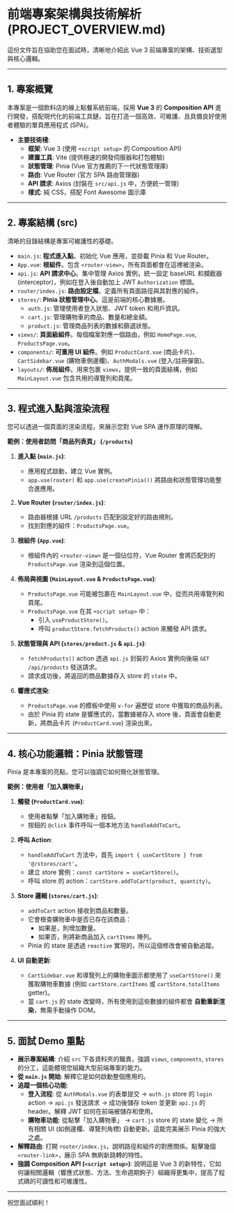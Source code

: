 # 前端專案架構與技術解析 (PROJECT_OVERVIEW.md)

這份文件旨在協助您在面試時，清晰地介紹此 Vue 3 前端專案的架構、技術選型與核心邏輯。

---

## 1. 專案概覽

本專案是一個飲料店的線上點餐系統前端，採用 **Vue 3** 的 **Composition API** 進行開發，搭配現代化的前端工具鏈，旨在打造一個高效、可維護、且具備良好使用者體驗的單頁應用程式 (SPA)。

- **主要技術棧**:
  - **框架**: Vue 3 (使用 `<script setup>` 的 Composition API)
  - **建置工具**: Vite (提供極速的開發伺服器和打包體驗)
  - **狀態管理**: Pinia (Vue 官方推薦的下一代狀態管理庫)
  - **路由**: Vue Router (官方 SPA 路由管理器)
  - **API 請求**: Axios (封裝在 `src/api.js` 中，方便統一管理)
  - **樣式**: 純 CSS，搭配 Font Awesome 圖示庫

---

## 2. 專案結構 (src)

清晰的目錄結構是專案可維護性的基礎。

- `main.js`: **程式進入點**。初始化 Vue 應用，並掛載 Pinia 和 Vue Router。
- `App.vue`: **根組件**。包含 `<router-view>`，所有頁面都會在這裡被渲染。
- `api.js`: **API 請求中心**。集中管理 Axios 實例，統一設定 baseURL 和攔截器 (interceptor)，例如在登入後自動加上 JWT `Authorization` 標頭。
- `router/index.js`: **路由設定檔**。定義所有頁面路徑與其對應的組件。
- `stores/`: **Pinia 狀態管理中心**。這是前端的核心數據層。
  - `auth.js`: 管理使用者登入狀態、JWT token 和用戶資訊。
  - `cart.js`: 管理購物車的商品、數量和總金額。
  - `product.js`: 管理商品列表的數據和篩選狀態。
- `views/`: **頁面級組件**。每個檔案對應一個路由，例如 `HomePage.vue`, `ProductsPage.vue`。
- `components/`: **可重用 UI 組件**。例如 `ProductCard.vue` (商品卡片)、`CartSidebar.vue` (購物車側邊欄)、`AuthModals.vue` (登入/註冊彈窗)。
- `layouts/`: **佈局組件**。用來包裹 `views`，提供一致的頁面結構，例如 `MainLayout.vue` 包含共用的導覽列和頁尾。

---

## 3. 程式進入點與渲染流程

您可以透過一個頁面的渲染流程，來展示您對 Vue SPA 運作原理的理解。

**範例：使用者訪問「商品列表頁」 (`/products`)**

1.  **進入點 (`main.js`)**:
    - 應用程式啟動，建立 Vue 實例。
    - `app.use(router)` 和 `app.use(createPinia())` 將路由和狀態管理功能整合進應用。

2.  **Vue Router (`router/index.js`)**:
    - 路由器根據 URL `/products` 匹配到設定好的路由規則。
    - 找到對應的組件：`ProductsPage.vue`。

3.  **根組件 (`App.vue`)**:
    - 根組件內的 `<router-view>` 是一個佔位符，Vue Router 會將匹配到的 `ProductsPage.vue` 渲染到這個位置。

4.  **佈局與視圖 (`MainLayout.vue` & `ProductsPage.vue`)**:
    - `ProductsPage.vue` 可能被包裹在 `MainLayout.vue` 中，從而共用導覽列和頁尾。
    - `ProductsPage.vue` 在其 `<script setup>` 中：
      - 引入 `useProductStore()`。
      - 呼叫 `productStore.fetchProducts()` action 來觸發 API 請求。

5.  **狀態管理與 API (`stores/product.js` & `api.js`)**:
    - `fetchProducts()` action 透過 `api.js` 封裝的 Axios 實例向後端 `GET /api/products` 發送請求。
    - 請求成功後，將返回的商品數據存入 store 的 `state` 中。

6.  **響應式渲染**:
    - `ProductsPage.vue` 的模板中使用 `v-for` 遍歷從 store 中獲取的商品列表。
    - 由於 Pinia 的 state 是響應式的，當數據被存入 store 後，頁面會自動更新，將商品卡片 (`ProductCard.vue`) 渲染出來。

---

## 4. 核心功能邏輯：Pinia 狀態管理

Pinia 是本專案的亮點，您可以強調它如何簡化狀態管理。

**範例：使用者「加入購物車」**

1.  **觸發 (`ProductCard.vue`)**:
    - 使用者點擊「加入購物車」按鈕。
    - 按鈕的 `@click` 事件呼叫一個本地方法 `handleAddToCart`。

2.  **呼叫 Action**:
    - `handleAddToCart` 方法中，首先 `import { useCartStore } from '@/stores/cart'`。
    - 建立 store 實例：`const cartStore = useCartStore()`。
    - 呼叫 store 的 action：`cartStore.addToCart(product, quantity)`。

3.  **Store 邏輯 (`stores/cart.js`)**:
    - `addToCart` action 接收到商品和數量。
    - 它會檢查購物車中是否已存在該商品：
      - 如果是，則增加數量。
      - 如果否，則將新商品加入 `cartItems` 陣列。
    - Pinia 的 state 是透過 `reactive` 實現的，所以這個修改會被自動追蹤。

4.  **UI 自動更新**:
    - `CartSidebar.vue` 和導覽列上的購物車圖示都使用了 `useCartStore()` 來獲取購物車數據 (例如 `cartStore.cartItems` 或 `cartStore.totalItems` getter)。
    - 當 `cart.js` 的 state 改變時，所有使用到這些數據的組件都會 **自動重新渲染**，無需手動操作 DOM。

---

## 5. 面試 Demo 重點

- **展示專案結構**: 介紹 `src` 下各資料夾的職責，強調 `views`, `components`, `stores` 的分工，這能體現您組織大型前端專案的能力。
- **從 `main.js` 開始**: 解釋它是如何啟動整個應用的。
- **追蹤一個核心功能**:
  - **登入流程**: 從 `AuthModals.vue` 的表單提交 -> `auth.js` store 的 `login` action -> `api.js` 發送請求 -> 成功後儲存 token 並更新 `api.js` 的 header。解釋 JWT 如何在前端被儲存和使用。
  - **購物車功能**: 從點擊「加入購物車」 -> `cart.js` store 的 state 變化 -> 所有相關 UI (如側邊欄、導覽列角標) 自動更新。這能完美展示 Pinia 的強大之處。
- **解釋路由**: 打開 `router/index.js`，說明路徑和組件的對應關係。點擊幾個 `<router-link>`，展示 SPA 無刷新跳轉的特性。
- **強調 Composition API (`<script setup>`)**: 說明這是 Vue 3 的新特性，它如何讓相關邏輯（響應式狀態、方法、生命週期鉤子）組織得更集中，提高了程式碼的可讀性和可維護性。

---

祝您面試順利！
